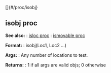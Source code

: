 []{#/proc/isobj}
## isobj proc
**See also:**
:   [isloc proc](#/proc/isloc)
:   [ismovable proc](#/proc/ismovable)
<!-- -->
**Format:**
:   isobj(Loc1, Loc2 \...)
<!-- -->
**Args:**
:   Any number of locations to test.
<!-- -->
**Returns:**
:   1 if all args are valid objs; 0 otherwise